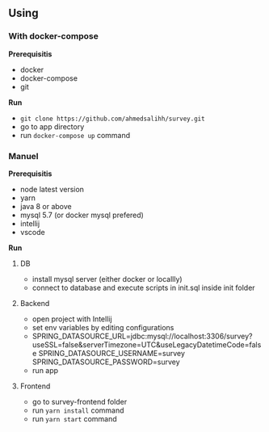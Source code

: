 ## Using

### With docker-compose
**Prerequisitis**
- docker 
- docker-compose
- git

**Run**
- `git clone https://github.com/ahmedsalihh/survey.git`
- go to app directory
- run `docker-compose up` command

### Manuel
**Prerequisitis**
- node latest version
- yarn
- java 8 or above
- mysql 5.7 (or docker mysql prefered)
- intellij
- vscode

**Run**
1. DB
   - install mysql server (either docker or locallly)
   - connect to database and execute scripts in init.sql inside init folder

2. Backend
    - open project with Intellij
    - set env variables by editing configurations
    - SPRING_DATASOURCE_URL=jdbc:mysql://localhost:3306/survey?useSSL=false&serverTimezone=UTC&useLegacyDatetimeCode=false
   SPRING_DATASOURCE_USERNAME=survey
   SPRING_DATASOURCE_PASSWORD=survey
    - run app

3. Frontend
   - go to survey-frontend folder
   - run `yarn install` command
   - run `yarn start` command



